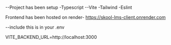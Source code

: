 --Project has been setup
-Typescript
--Vite
-Tailwind
-Eslint


Frontend has been hosted on render- https://skool-lms-client.onrender.com

--include this is in your .env


VITE_BACKEND_URL=http://localhost:3000
